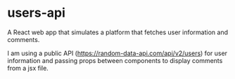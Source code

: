 # users-api
A React web app that simulates a platform that fetches user information and comments.

I am using a public API (https://random-data-api.com/api/v2/users)  for user information and passing props between components to display comments from a jsx file.
